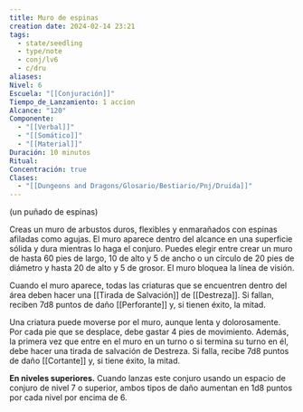 ```yaml
---
title: Muro de espinas
creation date: 2024-02-14 23:21
tags:
  - state/seedling
  - type/note
  - conj/lv6
  - c/dru
aliases: 
Nivel: 6
Escuela: "[[Conjuración]]"
Tiempo_de_Lanzamiento: 1 accion
Alcance: "120"
Componente:
  - "[[Verbal]]"
  - "[[Somático]]"
  - "[[Material]]"
Duración: 10 minutos
Ritual: 
Concentración: true
Clases:
  - "[[Dungeons and Dragons/Glosario/Bestiario/Pnj/Druida]]"
---
```

(un puñado de espinas)

Creas un muro de arbustos duros, flexibles y enmarañados con espinas afiladas como agujas. El muro aparece dentro del alcance en una superficie sólida y dura mientras lo haga el conjuro. Puedes elegir entre crear un muro de hasta 60 pies de largo, 10 de alto y 5 de ancho o un círculo de 20 pies de diámetro y hasta 20 de alto y 5 de grosor. El muro bloquea la línea de visión.

Cuando el muro aparece, todas las criaturas que se encuentren dentro del área deben hacer una [[Tirada de Salvación]] de [[Destreza]]. Si fallan, reciben 7d8 puntos de daño [[Perforante]] y, si tienen éxito, la mitad.

Una criatura puede moverse por el muro, aunque lenta y dolorosamente. Por cada pie que se desplace, debe gastar 4 pies de movimiento. Además, la primera vez que entre en el muro en un turno o si termina su turno en él, debe hacer una tirada de salvación de Destreza. Si falla, recibe 7d8 puntos de daño [[Cortante]] y, si tiene éxito, la mitad.

**En niveles superiores.** Cuando lanzas este conjuro usando un espacio de conjuro de nivel 7 o superior, ambos tipos de daño aumentan en 1d8 puntos por cada nivel por encima de 6.